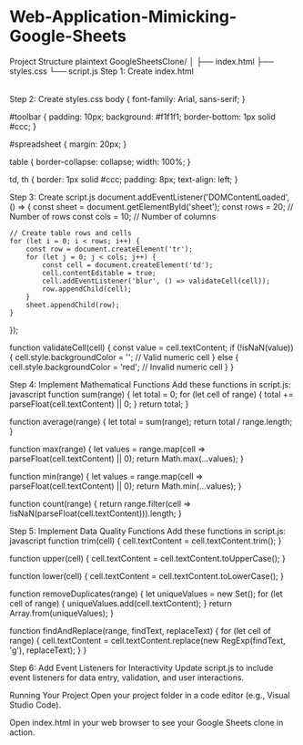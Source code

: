 # Web-Application-Mimicking-Google-Sheets
Project Structure
plaintext
GoogleSheetsClone/
│
├── index.html
├── styles.css
└── script.js
Step 1: Create index.html
<!DOCTYPE html>
<html lang="en">
<head>
    <meta charset="UTF-8">
    <meta name="viewport" content="width=device-width, initial-scale=1.0">
    <title>Google Sheets Clone</title>
    <link rel="stylesheet" href="styles.css">
</head>
<body>
    <div id="toolbar">
        <!-- Toolbar items will go here -->
    </div>
    <div id="spreadsheet">
        <table id="sheet">
            <!-- Dynamic rows and columns will be generated here -->
        </table>
    </div>
    <script src="script.js"></script>
</body>
</html>


Step 2: Create styles.css
body {
    font-family: Arial, sans-serif;
}

#toolbar {
    padding: 10px;
    background: #f1f1f1;
    border-bottom: 1px solid #ccc;
}

#spreadsheet {
    margin: 20px;
}

table {
    border-collapse: collapse;
    width: 100%;
}

td, th {
    border: 1px solid #ccc;
    padding: 8px;
    text-align: left;
}

Step 3: Create script.js
document.addEventListener('DOMContentLoaded', () => {
    const sheet = document.getElementById('sheet');
    const rows = 20; // Number of rows
    const cols = 10; // Number of columns

    // Create table rows and cells
    for (let i = 0; i < rows; i++) {
        const row = document.createElement('tr');
        for (let j = 0; j < cols; j++) {
            const cell = document.createElement('td');
            cell.contentEditable = true;
            cell.addEventListener('blur', () => validateCell(cell));
            row.appendChild(cell);
        }
        sheet.appendChild(row);
    }
});

function validateCell(cell) {
    const value = cell.textContent;
    if (!isNaN(value)) {
        cell.style.backgroundColor = ''; // Valid numeric cell
    } else {
        cell.style.backgroundColor = 'red'; // Invalid numeric cell
    }
}



Step 4: Implement Mathematical Functions
Add these functions in script.js:
javascript
function sum(range) {
    let total = 0;
    for (let cell of range) {
        total += parseFloat(cell.textContent) || 0;
    }
    return total;
}

function average(range) {
    let total = sum(range);
    return total / range.length;
}

function max(range) {
    let values = range.map(cell => parseFloat(cell.textContent) || 0);
    return Math.max(...values);
}

function min(range) {
    let values = range.map(cell => parseFloat(cell.textContent) || 0);
    return Math.min(...values);
}

function count(range) {
    return range.filter(cell => !isNaN(parseFloat(cell.textContent))).length;
}



Step 5: Implement Data Quality Functions
Add these functions in script.js:
javascript
function trim(cell) {
    cell.textContent = cell.textContent.trim();
}

function upper(cell) {
    cell.textContent = cell.textContent.toUpperCase();
}

function lower(cell) {
    cell.textContent = cell.textContent.toLowerCase();
}

function removeDuplicates(range) {
    let uniqueValues = new Set();
    for (let cell of range) {
        uniqueValues.add(cell.textContent);
    }
    return Array.from(uniqueValues);
}

function findAndReplace(range, findText, replaceText) {
    for (let cell of range) {
        cell.textContent = cell.textContent.replace(new RegExp(findText, 'g'), replaceText);
    }
}

Step 6: Add Event Listeners for Interactivity
Update script.js to include event listeners for data entry, validation, and user interactions.

Running Your Project
Open your project folder in a code editor (e.g., Visual Studio Code).

Open index.html in your web browser to see your Google Sheets clone in action.


